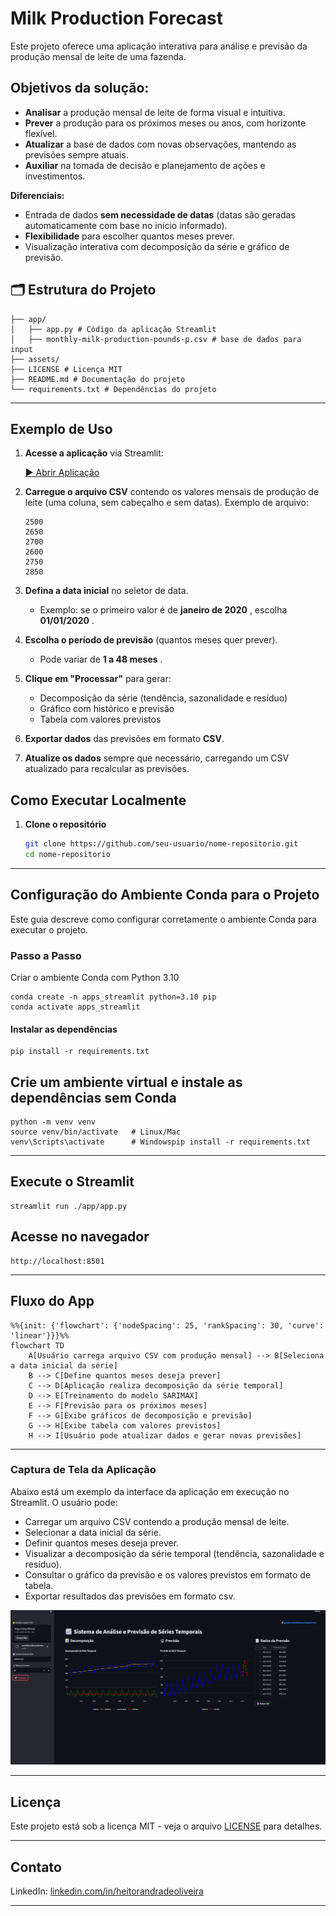 # Milk Production Forecast

Este projeto oferece uma aplicação interativa para análise e previsão da produção mensal de leite de uma fazenda.

## Objetivos da solução:

- **Analisar** a produção mensal de leite de forma visual e intuitiva.
- **Prever** a produção para os próximos meses ou anos, com horizonte flexível.
- **Atualizar** a base de dados com novas observações, mantendo as previsões sempre atuais.
- **Auxiliar** na tomada de decisão e planejamento de ações e investimentos.

**Diferenciais:**

- Entrada de dados **sem necessidade de datas** (datas são geradas automaticamente com base no início informado).
- **Flexibilidade** para escolher quantos meses prever.
- Visualização interativa com decomposição da série e gráfico de previsão.

## 🗂 Estrutura do Projeto

```
├── app/
│   ├── app.py # Código da aplicação Streamlit
│   ├── monthly-milk-production-pounds-p.csv # base de dados para input
├── assets/
├── LICENSE # Licença MIT
├── README.md # Documentação do projeto
└── requirements.txt # Dependências do projeto

```

---

## Exemplo de Uso

1. **Acesse a aplicação** via Streamlit:

   [▶ Abrir Aplicação](https://milk-appuction-forecast-hao.streamlit.app)

2. **Carregue o arquivo CSV** contendo os valores mensais de produção de leite (uma coluna, sem cabeçalho e sem datas).
   Exemplo de arquivo:

   ```
   2500
   2650
   2700
   2600
   2750
   2850
   ```

3. **Defina a data inicial** no seletor de data.

   - Exemplo: se o primeiro valor é de **janeiro de 2020** , escolha **01/01/2020** .

4. **Escolha o período de previsão** (quantos meses quer prever).

   - Pode variar de **1 a 48 meses** .

5. **Clique em "Processar"** para gerar:

   - Decomposição da série (tendência, sazonalidade e resíduo)
   - Gráfico com histórico e previsão
   - Tabela com valores previstos

6. **Exportar dados** das previsões em formato **CSV**.
7. **Atualize os dados** sempre que necessário, carregando um CSV atualizado para recalcular as previsões.

## Como Executar Localmente

1. **Clone o repositório**
   ```bash
   git clone https://github.com/seu-usuario/nome-repositorio.git
   cd nome-repositorio
   ```

---

## Configuração do Ambiente Conda para o Projeto

Este guia descreve como configurar corretamente o ambiente Conda para executar o projeto.

### Passo a Passo

Criar o ambiente Conda com Python 3.10

```
conda create -n apps_streamlit python=3.10 pip
conda activate apps_streamlit
```

#### Instalar as dependências

```
pip install -r requirements.txt
```

## Crie um ambiente virtual e instale as dependências sem Conda

```
python -m venv venv
source venv/bin/activate   # Linux/Mac
venv\Scripts\activate      # Windowspip install -r requirements.txt
```

---

## Execute o Streamlit

```
streamlit run ./app/app.py
```

## Acesse no navegador

```
http://localhost:8501
```

---

## Fluxo do App

```mermaid
%%{init: {'flowchart': {'nodeSpacing': 25, 'rankSpacing': 30, 'curve': 'linear'}}}%%
flowchart TD
    A[Usuário carrega arquivo CSV com produção mensal] --> B[Seleciona a data inicial da série]
    B --> C[Define quantos meses deseja prever]
    C --> D[Aplicação realiza decomposição da série temporal]
    D --> E[Treinamento do modelo SARIMAX]
    E --> F[Previsão para os próximos meses]
    F --> G[Exibe gráficos de decomposição e previsão]
    G --> H[Exibe tabela com valores previstos]
    H --> I[Usuário pode atualizar dados e gerar novas previsões]
```

---

### Captura de Tela da Aplicação

Abaixo está um exemplo da interface da aplicação em execução no Streamlit.
O usuário pode:

- Carregar um arquivo CSV contendo a produção mensal de leite.
- Selecionar a data inicial da série.
- Definir quantos meses deseja prever.
- Visualizar a decomposição da série temporal (tendência, sazonalidade e resíduo).
- Consultar o gráfico da previsão e os valores previstos em formato de tabela.
- Exportar resultados das previsões em formato csv.

<img src="./assets/print_app.png" alt="Interface da Aplicação" width="800"/>

---

## Licença

Este projeto está sob a licença MIT - veja o arquivo [LICENSE](./LICENSE) para detalhes.

---

## Contato

LinkedIn: [linkedin.com/in/heitorandradeoliveira](https://linkedin.com/in/heitorandradeoliveira)

---
